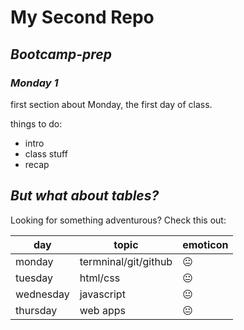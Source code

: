 # **My Second Repo**

## _**Bootcamp-prep**_

### _Monday 1_

first section about Monday, the first day of class.

things to do:

* intro
* class stuff
* recap

## _But what about tables?_

Looking for something adventurous? Check this out:

day | topic | emoticon
---|---|---
monday |termninal/git/github | 😐
tuesday |html/css |😐
wednesday |javascript |😐
thursday |web apps|😐